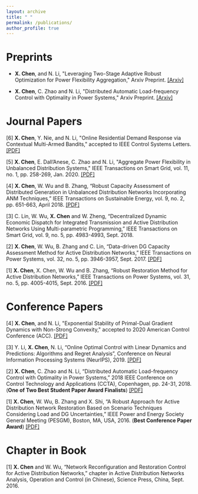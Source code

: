 ```yaml
---
layout: archive
title: " "
permalink: /publications/
author_profile: true
---
```


Preprints
======

- **X. Chen**, and N. Li, "Leveraging Two-Stage Adaptive Robust Optimization for Power Flexibility Aggregation," Arxiv Preprint.   [[Arxiv]](https://arxiv.org/pdf/2005.03768.pdf)

- **X. Chen**, C. Zhao and N. Li, "Distributed Automatic Load-frequency Control with Optimality in Power
Systems," Arxiv Preprint. [[Arxiv]](https://arxiv.org/pdf/1811.00892.pdf)


Journal Papers
======

[6] **X. Chen**, Y. Nie, and N. Li, "Online Residential Demand Response via Contextual Multi-Armed Bandits," accepted to IEEE Control Systems Letters. [[PDF]](https://arxiv.org/pdf/2003.03627.pdf)

[5] **X. Chen**, E. Dall’Anese, C. Zhao and N. Li, "Aggregate Power Flexibility in Unbalanced Distribution Systems," IEEE Transactions on Smart Grid, vol. 11, no. 1, pp. 258-269, Jan. 2020. [[PDF]](https://arxiv.org/pdf/1812.05990.pdf)

[4] **X. Chen**, W. Wu and B. Zhang, “Robust Capacity Assessment of Distributed Generation in Unbalanced
Distribution Networks Incorporating ANM Techniques,” IEEE Transactions on Sustainable Energy, vol. 9,
no. 2, pp. 651-663, April 2018. [[PDF]](https://www.researchgate.net/publication/319662672_Robust_Capacity_Assessment_of_Distributed_Generation_in_Unbalanced_Distribution_Networks_Incorporating_ANM_Techniques)

[3] C. Lin, W. Wu, **X. Chen** and W. Zheng, “Decentralized Dynamic Economic Dispatch for Integrated
Transmission and Active Distribution Networks Using Multi-parametric Programming,” IEEE Transactions
on Smart Grid, vol. 9, no. 5, pp. 4983-4993, Sept. 2018. 

[2] **X. Chen**, W. Wu, B. Zhang and C. Lin, “Data-driven DG Capacity Assessment Method for Active
Distribution Networks,” IEEE Transactions on Power Systems, vol. 32, no. 5, pp. 3946-3957, Sept. 2017. [[PDF]](https://www.researchgate.net/publication/310771390_Data-Driven_DG_Capacity_Assessment_Method_for_Active_Distribution_Networks)

[1] **X. Chen**, X. Chen, W. Wu and B. Zhang, “Robust Restoration Method for Active Distribution Networks,”
IEEE Transactions on Power Systems, vol. 31, no. 5, pp. 4005-4015, Sept. 2016. [[PDF]](https://www.researchgate.net/publication/284431082_Robust_Restoration_Method_for_Active_Distribution_Networks)


Conference Papers
======

[4] **X. Chen**, and N. Li, "Exponential Stability of Primal-Dual Gradient Dynamics with Non-Strong Convexity," accepted to 2020 American Control Conference (ACC). [[PDF]](https://arxiv.org/pdf/1905.00298.pdf)

[3] Y. Li, **X. Chen**, N. Li, “Online Optimal Control with Linear Dynamics and Predictions: Algorithms and
Regret Analysis”, Conference on Neural Information Processing Systems (NeurIPS), 2019. [[PDF]](https://www.researchgate.net/publication/334082061_Online_Optimal_Control_with_Linear_Dynamics_and_Predictions_Algorithms_and_Regret_Analysis)

[2] **X. Chen**, C. Zhao and N. Li, “Distributed Automatic Load-frequency Control with Optimality in Power Systems,” 2018 IEEE Conference on Control Technology and Applications (CCTA), Copenhagen, pp. 24-31, 2018. (**One of Two Best Student Paper Award Finalists**) [[PDF]](https://www.researchgate.net/publication/327920284_Distributed_Automatic_Load-Frequency_Control_with_Optimality_in_Power_Systems)

[1] **X. Chen**, W. Wu, B. Zhang and X. Shi, “A Robust Approach for Active Distribution Network Restoration
Based on Scenario Techniques Considering Load and DG Uncertainties,” IEEE Power and Energy Society
General Meeting (PESGM), Boston, MA, USA, 2016. (**Best Conference Paper Award**) [[PDF]](https://www.researchgate.net/publication/307594999_A_Robust_Approach_for_Active_Distribution_Network_Restoration_Based_on_Scenario_Techniques_Considering_Load_and_DG_Uncertainties) 

Chapter in Book
======

[1] **X. Chen** and W. Wu, “Network Reconfiguration and Restoration Control for Active Distribution Networks,”
chapter in Active Distribution Networks Analysis, Operation and Control (in Chinese), Science Press, China,
Sept. 2016.

